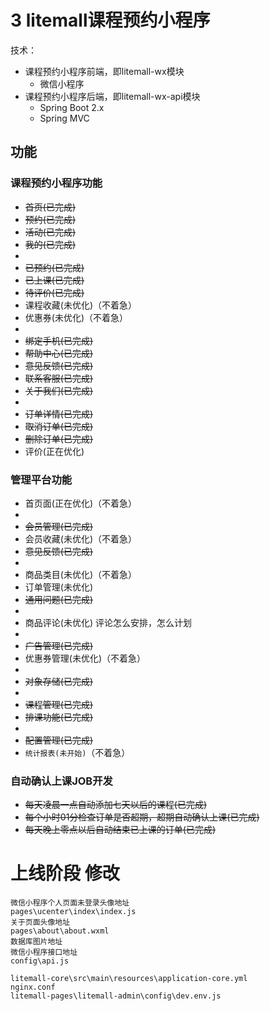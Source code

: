 # 3 litemall课程预约小程序

技术：

* 课程预约小程序前端，即litemall-wx模块
  * 微信小程序
* 课程预约小程序后端，即litemall-wx-api模块
  * Spring Boot 2.x
  * Spring MVC

## 功能

### 课程预约小程序功能

* ~~首页(已完成)~~
* ~~预约(已完成)~~
* ~~活动(已完成)~~
* ~~我的(已完成)~~
* 
* ~~已预约(已完成)~~
* ~~已上课(已完成)~~
* ~~待评价(已完成)~~
* 课程收藏(未优化)（不着急）
* 优惠券(未优化)（不着急）
* 
* ~~绑定手机(已完成)~~
* ~~帮助中心(已完成)~~
* ~~意见反馈(已完成)~~
* ~~联系客服(已完成)~~
* ~~关于我们(已完成)~~
* 
* ~~订单详情(已完成)~~
* ~~取消订单(已完成)~~
* ~~删除订单(已完成)~~
* 评价(正在优化)

### 管理平台功能

* 首页面(正在优化)（不着急）
* 
* ~~会员管理(已完成)~~
* 会员收藏(未优化)（不着急）
* ~~意见反馈(已完成)~~
* 
* 商品类目(未优化)（不着急）
* 订单管理(未优化)
* ~~通用问题(已完成)~~
* 
* 商品评论(未优化) 评论怎么安排，怎么计划
* 
* ~~广告管理(已完成)~~
* 优惠券管理(未优化)（不着急）
* 
* ~~对象存储(已完成)~~
* 
* ~~课程管理(已完成)~~
* ~~排课功能(已完成)~~
* 
* ~~配置管理(已完成)~~
* `统计报表(未开始)`（不着急）

### 自动确认上课JOB开发

* ~~每天凌晨一点自动添加七天以后的课程(已完成)~~
* ~~每个小时01分检查订单是否超期，超期自动确认上课(已完成)~~
* ~~每天晚上零点以后自动结束已上课的订单(已完成)~~



# 上线阶段 修改
    微信小程序个人页面未登录头像地址
    pages\ucenter\index\index.js
    关于页面头像地址
    pages\about\about.wxml
    数据库图片地址
    微信小程序接口地址
    config\api.js
    
    litemall-core\src\main\resources\application-core.yml
    nginx.conf
    litemall-pages\litemall-admin\config\dev.env.js
    
    